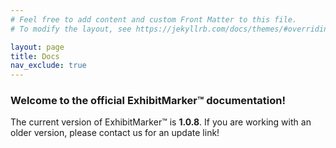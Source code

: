 ```yaml
---
# Feel free to add content and custom Front Matter to this file.
# To modify the layout, see https://jekyllrb.com/docs/themes/#overriding-theme-defaults

layout: page
title: Docs
nav_exclude: true
---
```


### Welcome to the official ExhibitMarker&trade; documentation!

The current version of ExhibitMarker&trade; is __1.0.8__.  If you are working with an older version, please contact us for an update link!

